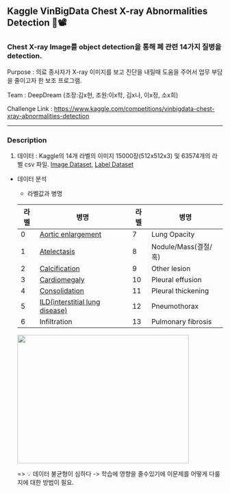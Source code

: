 ## Kaggle VinBigData Chest X-ray Abnormalities Detection 🏥📽

### Chest X-ray Image를 object detection을 통해 폐 관련 14가지 질병을 detection.  

Purpose : 의료 종사자가 X-ray 이미지를 보고 진단을 내릴때 도움을 주어서 업무 부담을 줄이고자 한 보조 프로그램.

Team : DeepDream (조장:김x현, 조원:이x학, 김x나, 이x정, 소x희)

Challenge Link : https://www.kaggle.com/competitions/vinbigdata-chest-xray-abnormalities-detection

---

### Description

1. 데이터 : Kaggle의 14개 라벨의 이미지 15000장(512x512x3)  및 63574개의 라벨 csv 파일. [Image Dataset](https://www.kaggle.com/datasets/awsaf49/vinbigdata-512-image-dataset), [Label Dataset](https://www.kaggle.com/datasets/awsaf49/vinbigdata-yolo-labels-dataset)

  - 데이터 분석
    - 라벨값과 병명
    
    |라벨|병명|라벨|병명|
    |----|----|----|----|
    |0 | [Aortic enlargement](https://www.baptisthealth.com/services/heart-care/conditions/aortic-aneurysm-enlarged-aorta)|7 | Lung Opacity|
    |1 | [Atelectasis](https://terms.naver.com/entry.naver?docId=927036&cid=51007&categoryId=51007)|8 | Nodule/Mass(결절/혹)|
    |2 | [Calcification](https://terms.naver.com/entry.naver?docId=493788&cid=60408&categoryId=55558)|9 | Other lesion|
    |3 | [Cardiomegaly](https://terms.naver.com/entry.naver?docId=927305&cid=51007&categoryId=51007)|10 | Pleural effusion|
    |4 | [Consolidation](https://blog.naver.com/daytoday_life/221561444265)|11 | Pleural thickening|
    |5 | [ILD(interstitial lung disease)](https://www.amc.seoul.kr/asan/healthinfo/disease/diseaseDetail.do?contentId=31848)|12 | Pneumothorax|
    |6 | Infiltration|13 | Pulmonary fibrosis|
    
    <img src="https://user-images.githubusercontent.com/103362361/188309386-e74a9214-643e-495b-acb5-cf72e455e5b9.jpg"  width="400" height="300"/>
    
    => 💡 데이터 불균형이 심하다 -> 학습에 영향을 줄수있기에 이문제를 어떻게 다룰지에 대한 방법이 필요.
  
<!--     |라벨|병명|사진|라벨|병명|사진|
    |----|----|----|----|----|----|
    |0 | [Aortic enlargement](https://www.baptisthealth.com/services/heart-care/conditions/aortic-aneurysm-enlarged-aorta)|<img src="https://user-images.githubusercontent.com/103362361/188856182-1965963c-7a6b-4fb2-a867-0a3ec25842a6.png"  width="200" height="200"/>|7 | Lung Opacity|<img src="https://user-images.githubusercontent.com/103362361/188861827-bfed1297-7fc1-46f2-8bd2-2d283a7eac82.png"  width="200" height="200"/>|
    |1 | [Atelectasis](https://terms.naver.com/entry.naver?docId=927036&cid=51007&categoryId=51007)|<img src="https://user-images.githubusercontent.com/103362361/188856681-f3db74aa-9db1-43be-9a6e-32b3b974b4f1.png"  width="200" height="200"/>|8 | Nodule/Mass(결절/혹)|<img src="https://user-images.githubusercontent.com/103362361/188862273-df3186e4-e80c-49e0-a8f2-ee8df3663684.png"  width="200" height="200"/>|
    |2 | [Calcification](https://terms.naver.com/entry.naver?docId=493788&cid=60408&categoryId=55558)|<img src="https://user-images.githubusercontent.com/103362361/188857391-3eaec5b8-6e2a-4cac-8cca-9d1b38212c6d.png"  width="200" height="200"/>|9 | Other lesion|<img src="https://user-images.githubusercontent.com/103362361/188862546-573d91d4-2cdc-4a69-b047-152ca706811e.png"  width="200" height="200"/>|
    |3 | [Cardiomegaly](https://terms.naver.com/entry.naver?docId=927305&cid=51007&categoryId=51007)|<img src="https://user-images.githubusercontent.com/103362361/188857765-79d8fef5-ad5d-4e1d-b923-46587cd76e49.png"  width="200" height="200"/>|10 | Pleural effusion|<img src="https://user-images.githubusercontent.com/103362361/188863451-88206ec6-a5b5-4c55-b683-4e4b5cedcb9a.png"  width="200" height="200"/>|
    |4 | [Consolidation](https://blog.naver.com/daytoday_life/221561444265)|<img src="https://user-images.githubusercontent.com/103362361/188860325-a53560df-ca0a-4065-9b2a-ed4810c071dc.png"  width="200" height="200"/>|11 | Pleural thickening|<img src="https://user-images.githubusercontent.com/103362361/188863622-733c3db1-7295-4010-8649-56f2310f2ad6.png"  width="200" height="200"/>|
    |5 | [ILD(interstitial lung disease)](https://www.amc.seoul.kr/asan/healthinfo/disease/diseaseDetail.do?contentId=31848)|<img src="https://user-images.githubusercontent.com/103362361/188860660-5e410681-6a88-4e24-8b68-91d70ed991f0.png"  width="200" height="200"/>|12 | Pneumothorax|<img src="https://user-images.githubusercontent.com/103362361/188863766-89054ee8-8ba3-4255-8c5d-e5da9f78c323.png"  width="200" height="200"/>|
    |6 | Infiltration|<img src="https://user-images.githubusercontent.com/103362361/188860923-6284177b-452c-466f-b2ac-19427f7d2507.png"  width="200" height="200"/>|13 | Pulmonary fibrosis|<img src="https://user-images.githubusercontent.com/103362361/188863911-78194e9b-8c39-4c4b-835e-d3240f70c444.png"  width="200" height="200"/>|
 -->


   

   
    
    
    
    
    
